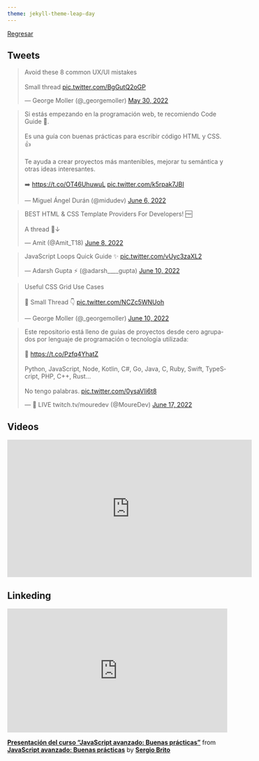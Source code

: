 ```yaml
---
theme: jekyll-theme-leap-day
---
```


[Regresar](/DAWM/)

## Tweets

<blockquote class="twitter-tweet"><p lang="en" dir="ltr">Avoid these 8 common UX/UI mistakes<br><br>Small thread <a href="https://t.co/BgGutQ2oGP">pic.twitter.com/BgGutQ2oGP</a></p>&mdash; George Moller (@_georgemoller) <a href="https://twitter.com/_georgemoller/status/1531295126785605632?ref_src=twsrc%5Etfw">May 30, 2022</a></blockquote> <script async src="https://platform.twitter.com/widgets.js" charset="utf-8"></script>

<blockquote class="twitter-tweet"><p lang="es" dir="ltr">Si estás empezando en la programación web, te recomiendo Code Guide 📘. <br><br>Es una guía con buenas prácticas para escribir código HTML y CSS. 👍 <br><br>Te ayuda a crear proyectos más mantenibles, mejorar tu semántica y otras ideas interesantes.<br><br>➡️ <a href="https://t.co/OT46UhuwuL">https://t.co/OT46UhuwuL</a> <a href="https://t.co/k5rpak7JBI">pic.twitter.com/k5rpak7JBI</a></p>&mdash; Miguel Ángel Durán (@midudev) <a href="https://twitter.com/midudev/status/1533739014259359744?ref_src=twsrc%5Etfw">June 6, 2022</a></blockquote> <script async src="https://platform.twitter.com/widgets.js" charset="utf-8"></script>

<blockquote class="twitter-tweet"><p lang="en" dir="ltr">BEST HTML &amp; CSS Template Providers For Developers! 🆓<br><br>A thread 🧵↓</p>&mdash; Amit (@Amit_T18) <a href="https://twitter.com/Amit_T18/status/1534513606154498048?ref_src=twsrc%5Etfw">June 8, 2022</a></blockquote> <script async src="https://platform.twitter.com/widgets.js" charset="utf-8"></script>

<blockquote class="twitter-tweet"><p lang="en" dir="ltr">JavaScript Loops Quick Guide ✨ <a href="https://t.co/vUyc3zaXL2">pic.twitter.com/vUyc3zaXL2</a></p>&mdash; Adarsh Gupta ⚡ (@adarsh____gupta) <a href="https://twitter.com/adarsh____gupta/status/1535147585148981248?ref_src=twsrc%5Etfw">June 10, 2022</a></blockquote> <script async src="https://platform.twitter.com/widgets.js" charset="utf-8"></script>

<blockquote class="twitter-tweet"><p lang="en" dir="ltr">Useful CSS Grid Use Cases<br><br>🧵 Small Thread 👇 <a href="https://t.co/NCZc5WNUoh">pic.twitter.com/NCZc5WNUoh</a></p>&mdash; George Moller (@_georgemoller) <a href="https://twitter.com/_georgemoller/status/1535281913358843905?ref_src=twsrc%5Etfw">June 10, 2022</a></blockquote> <script async src="https://platform.twitter.com/widgets.js" charset="utf-8"></script>

<blockquote class="twitter-tweet"><p lang="es" dir="ltr">Este repositorio está lleno de guías de proyectos desde cero agrupados por lenguaje de programación o tecnología utilizada:<br><br>🔗 <a href="https://t.co/Pzfq4YhatZ">https://t.co/Pzfq4YhatZ</a><br><br>Python, JavaScript, Node, Kotlin, C#, Go, Java, C, Ruby, Swift, TypeScript, PHP, C++, Rust...<br><br>No tengo palabras. <a href="https://t.co/0ysaVIi6t8">pic.twitter.com/0ysaVIi6t8</a></p>&mdash; 🔴 LIVE twitch.tv/mouredev (@MoureDev) <a href="https://twitter.com/MoureDev/status/1537786169416622080?ref_src=twsrc%5Etfw">June 17, 2022</a></blockquote> <script async src="https://platform.twitter.com/widgets.js" charset="utf-8"></script>

## Videos

<iframe width="560" height="315" src="https://www.youtube.com/embed/6qko7Nbe8YA" title="YouTube video player" frameborder="0" allow="accelerometer; autoplay; clipboard-write; encrypted-media; gyroscope; picture-in-picture" allowfullscreen></iframe>


## Linkeding

<div style="position:relative;height:0;padding-bottom:56.25%"><iframe width="640" height="360" src="https://www.linkedin.com/learning/embed/javascript-avanzado-buenas-practicas/presentacion-del-curso-javascript-avanzado-buenas-practicas?autoplay=false&claim=AQGTionYlB_5UAAAAYFyPucYVFJBCB9dYIDgZhYHilJCXSSS3tDqJMDOZsqYfcWsyv8C0rmjqBUD4yFJsrftGlMBcIY27dn_HrP8cGF88OY7s4IOPHUxTq5sr_7Q0OnU8mB-A54hqAedfl72uPh-KBKfaSP-INJBzUbkFzXxQQdSOiJJM5OxXgZUqLe-aAAtp-9itZ08r9lxkEt48n2F_P1ZrOrzWdgyUK1KO3ttFb0VYxFrwhdNocMNPeA97Edg-D6uu-PFvrrJROcDz--FpTG-jvorQU3Z9x2hwdufyEPwruRcDWJJxudzPZ9sjwDCPUw5ofFdaa5fVX-0E4BfrR-XS5bfmRyXV5BJywH4mxLtzyw0IqDyAYX68BdIvDDmqOtxWYBjnZvsCRW1b5ufwufbOyG1GJqGKee9rvPTD7B2NrE-bUJLHB54m2azPIMTkMQUBg7ETsmP1rEY4lGLb-Sp4t6O_0o-x_Od2WN18OUgNkEVuVU6JT4oUZpT7AKh_a-x0-2IHqr2tgmS1g0T46_sk7aWaJ7O2jQ5CZwgEBkucpDEIiJxhsJur-uMOtxgJTSu0FfLrW_Lh7NKeCEPls7lpCHZnH4EzdsMulcYynPuOMz36BY-nsVuJhCVWzK8W-rEL9gk7qZLGSsREzaKnlB3mUMoIciMHeH5F96pDLIgLBoVO8x6Knwyw1D4KOvcI1Ak15z3pk7LHMuaA4rl4bwHhulL_E1qS1r7bN1SPx6xntZlYJzxiv1EvJ6qrQ97tU6NXaIPKllFPqSLUjXH-rCS8KDul4QG4AMf37mRtC6dqEz2SlCgCt5uGHTYJYYUs-aAryNptCEUqgl_ynK9EoM1Wx9O36MB9-63MWvpBRguexao_CgNss8pvAMwnEMAUNLLe7aZCaiArFsd3SlQEBD32iN96sNnPGQPWHZUM4w41oR8DO0-Qc-IqLwO_hgy8hxQObiBvTNeRP_iikuFnXiPCJ1YWPsDKUC46FQdf4f4ifob2FHfyg9zF0sn8gdGnqyPOs_1yRsSEJ_VtxHZCUdEnuYJa0TYmWpe1LG4t6Bh8_3UrtcUedYSFhckO4br5ZJHPCkdCtVZMe3Ov5yC0mAJkskdADt2bm6hBQz-v60nlTA0xX9D8hKlZ2y05pQVsTP4_W2ReKR4NxuSEX22w5M0VnbTQe_Sxng8mB98lA&lipi=urn%3Ali%3Apage%3Ad_learning_content%3BQNnhCTuARLCJPRWDi%2BIhnw%3D%3D&licu" mozallowfullscreen="true" webkitallowfullscreen="true" allowfullscreen="true" frameborder="0" style="position:absolute;width:100%;height:100%;left:0"></iframe></div><p><strong><a href="https://www.linkedin.com/learning/javascript-avanzado-buenas-practicas/presentacion-del-curso-javascript-avanzado-buenas-practicas?trk=embed_lil">Presentación del curso “JavaScript avanzado: Buenas prácticas”</a></strong> from <strong><a href="https://www.linkedin.com/learning/javascript-avanzado-buenas-practicas?trk=embed_lil">JavaScript avanzado: Buenas prácticas</a></strong> by <strong><a href="https://www.linkedin.com/learning/instructors/sergio-brito?trk=embed_lil">Sergio Brito</a></strong></p>